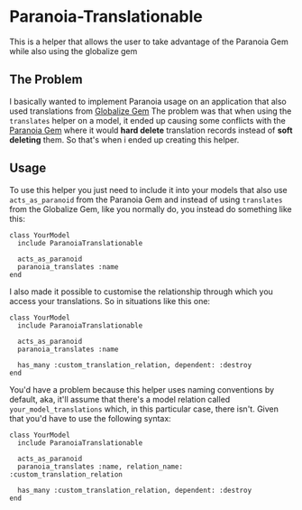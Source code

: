 # Paranoia-Translationable
This is a helper that allows the user to take advantage of the Paranoia Gem while also using the globalize gem


## The Problem
I basically wanted to implement Paranoia usage on an application that also used translations from [Globalize Gem](https://github.com/globalize/globalize)
The problem was that when using the `translates` helper on a model, it ended up causing some conflicts with the [Paranoia Gem](https://github.com/rubysherpas/paranoia) where it would **hard delete** translation records instead of **soft deleting** them.
So that's when i ended up creating this helper.

## Usage
To use this helper you just need to include it into your models that also use `acts_as_paranoid` from the Paranoia Gem and instead of using `translates` from the Globalize Gem, like you normally do, you instead do something like this:

```
class YourModel
  include ParanoiaTranslationable

  acts_as_paranoid
  paranoia_translates :name
end
```

I also made it possible to customise the relationship through which you access your translations. So in situations like this one:

```
class YourModel
  include ParanoiaTranslationable

  acts_as_paranoid
  paranoia_translates :name

  has_many :custom_translation_relation, dependent: :destroy
end
```

You'd have a problem because this helper uses naming conventions by default, aka, it'll assume that there's a model relation called `your_model_translations` which, in this particular case, there isn't.
Given that you'd have to use the following syntax:

```
class YourModel
  include ParanoiaTranslationable

  acts_as_paranoid
  paranoia_translates :name, relation_name: :custom_translation_relation

  has_many :custom_translation_relation, dependent: :destroy
end
```
